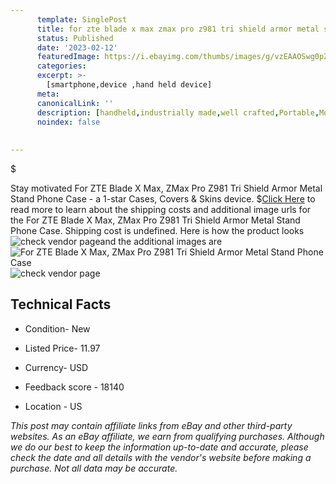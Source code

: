 ```yaml
---
      template: SinglePost
      title: for zte blade x max zmax pro z981 tri shield armor metal stand phone case
      status: Published
      date: '2023-02-12'
      featuredImage: https://i.ebayimg.com/thumbs/images/g/vzEAAOSwg0pZX~jb/s-l225.jpg
      categories: 
      excerpt: >-
        [smartphone,device ,hand held device]
      meta:
      canonicalLink: ''
      description: [handheld,industrially made,well crafted,Portable,Mobile,Compact,Convenient,Lightweight,Maneuverable,Man-portable,Miniature,Carriable,Hand-held,Light,Holdable,Transportable,Mobile device,Pocket-sized,On-the-go,Wireless,Cordless,Compact size,Convenient size, smartphone,device ,hand held device]
      noindex: false
      
        
---
```

$

Stay motivated For ZTE Blade X Max, ZMax Pro Z981 Tri Shield Armor Metal Stand Phone Case - a 1-star Cases, Covers & Skins device.
$[Click Here](https://www.ebay.com/itm/124263168576?hash=item1ceea97a40%3Ag%3AvzEAAOSwg0pZX%7Ejb&mkevt=1&mkcid=1&mkrid=711-53200-19255-0&campid=%253CePNCampaignId%253E&customid=%253CreferenceId%253E&toolid=10049) to read more to learn about the shipping costs and additional image urls for the For ZTE Blade X Max, ZMax Pro Z981 Tri Shield Armor Metal Stand Phone Case. Shipping cost is undefined. Here is how the product looks ![check vendor page](https://i.ebayimg.com/thumbs/images/g/vzEAAOSwg0pZX~jb/s-l225.jpg)and the additional images are![For ZTE Blade X Max, ZMax Pro Z981 Tri Shield Armor Metal Stand Phone Case](https://i.ebayimg.com/images/g/vzEAAOSwg0pZX~jb/s-l1200.jpg)![check vendor page](https://origin-galleryplus.ebayimg.com/ws/web/124263168576_2_0_1/225x225.jpg,https://origin-galleryplus.ebayimg.com/ws/web/124263168576_3_0_1/225x225.jpg)



 ## Technical Facts 



     
      

 - Condition- New 


      

 - Listed Price- 11.97 


      

 - Currency- USD 


      

 - Feedback score - 18140 


      

 - Location - US 


      
      

 *_This post may contain affiliate links from eBay and other third-party websites. As an eBay affiliate, we earn from qualifying purchases. Although we do our best to keep the information up-to-date and accurate, please check the date and all details with the vendor's website before making a purchase. Not all data may be accurate._*






